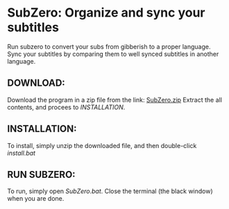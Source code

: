 # SubZero: Organize and sync your subtitles
Run subzero to convert your subs from gibberish to a proper language.
Sync your subtitles by comparing them to well synced subtitles in another language.
## DOWNLOAD:
Download the program in a zip file from the link:
[SubZero.zip](https://filedn.com/lda4eKtI9CiVqHH1G5VvdPH/Programs/SubZero.zip)
Extract the all contents, and procees to *INSTALLATION*.

## INSTALLATION:
To install, simply unzip the downloaded file, and then double-click *install.bat*

## RUN SUBZERO:
To run, simply open *SubZero.bat*. Close the terminal (the black window) when you are done.